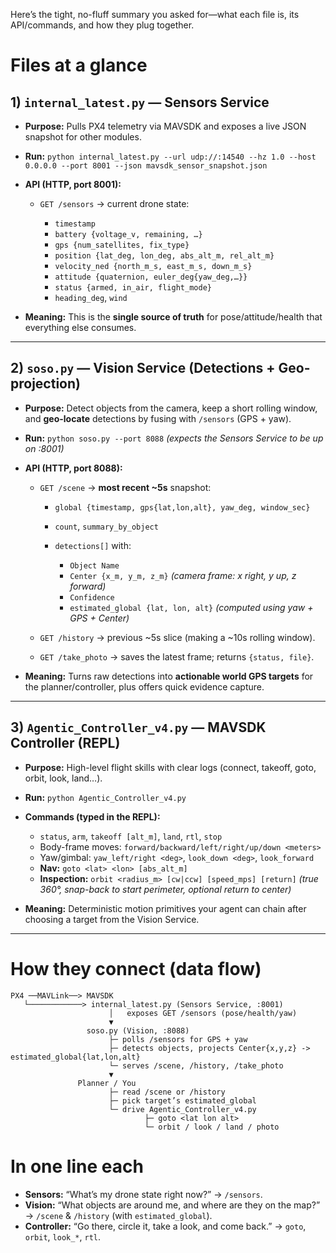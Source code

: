 Here’s the tight, no-fluff summary you asked for—what each file is, its API/commands, and how they plug together.

# Files at a glance

## 1) `internal_latest.py` — **Sensors Service**

* **Purpose:** Pulls PX4 telemetry via MAVSDK and exposes a live JSON snapshot for other modules.
* **Run:**
  `python internal_latest.py --url udp://:14540 --hz 1.0 --host 0.0.0.0 --port 8001 --json mavsdk_sensor_snapshot.json`
* **API (HTTP, port 8001):**

  * `GET /sensors` → current drone state:

    * `timestamp`
    * `battery {voltage_v, remaining, …}`
    * `gps {num_satellites, fix_type}`
    * `position {lat_deg, lon_deg, abs_alt_m, rel_alt_m}`
    * `velocity_ned {north_m_s, east_m_s, down_m_s}`
    * `attitude {quaternion, euler_deg{yaw_deg,…}}`
    * `status {armed, in_air, flight_mode}`
    * `heading_deg`, `wind`
* **Meaning:** This is the **single source of truth** for pose/attitude/health that everything else consumes.

---

## 2) `soso.py` — **Vision Service (Detections + Geo-projection)**

* **Purpose:** Detect objects from the camera, keep a short rolling window, and **geo-locate** detections by fusing with `/sensors` (GPS + yaw).
* **Run:**
  `python soso.py --port 8088`  *(expects the Sensors Service to be up on :8001)*
* **API (HTTP, port 8088):**

  * `GET /scene` → **most recent \~5s** snapshot:

    * `global {timestamp, gps{lat,lon,alt}, yaw_deg, window_sec}`
    * `count`, `summary_by_object`
    * `detections[]` with:

      * `Object Name`
      * `Center {x_m, y_m, z_m}` *(camera frame: x right, y up, z forward)*
      * `Confidence`
      * `estimated_global {lat, lon, alt}` *(computed using yaw + GPS + Center)*
  * `GET /history` → previous \~5s slice (making a \~10s rolling window).
  * `GET /take_photo` → saves the latest frame; returns `{status, file}`.
* **Meaning:** Turns raw detections into **actionable world GPS targets** for the planner/controller, plus offers quick evidence capture.

---

## 3) `Agentic_Controller_v4.py` — **MAVSDK Controller (REPL)**

* **Purpose:** High-level flight skills with clear logs (connect, takeoff, goto, orbit, look, land…).
* **Run:**
  `python Agentic_Controller_v4.py`
* **Commands (typed in the REPL):**

  * `status`, `arm`, `takeoff [alt_m]`, `land`, `rtl`, `stop`
  * Body-frame moves: `forward/backward/left/right/up/down <meters>`
  * Yaw/gimbal: `yaw_left/right <deg>`, `look_down <deg>`, `look_forward`
  * **Nav:** `goto <lat> <lon> [abs_alt_m]`
  * **Inspection:** `orbit <radius_m> [cw|ccw] [speed_mps] [return]` *(true 360°, snap-back to start perimeter, optional return to center)*
* **Meaning:** Deterministic motion primitives your agent can chain after choosing a target from the Vision Service.

---

# How they connect (data flow)

```
PX4 ──MAVLink──> MAVSDK
   └────────────> internal_latest.py (Sensors Service, :8001)
                      │   exposes GET /sensors (pose/health/yaw)
                      ▼
                 soso.py (Vision, :8088)
                      ├─ polls /sensors for GPS + yaw
                      ├─ detects objects, projects Center{x,y,z} -> estimated_global{lat,lon,alt}
                      └─ serves /scene, /history, /take_photo
                      ▼
               Planner / You
                      ├─ read /scene or /history
                      ├─ pick target’s estimated_global
                      └─ drive Agentic_Controller_v4.py
                              ├─ goto <lat lon alt>
                              └─ orbit / look / land / photo
```

# In one line each

* **Sensors:** “What’s my drone state right now?” → `/sensors`.
* **Vision:** “What objects are around me, and where are they on the map?” → `/scene` & `/history` (with `estimated_global`).
* **Controller:** “Go there, circle it, take a look, and come back.” → `goto`, `orbit`, `look_*`, `rtl`.


